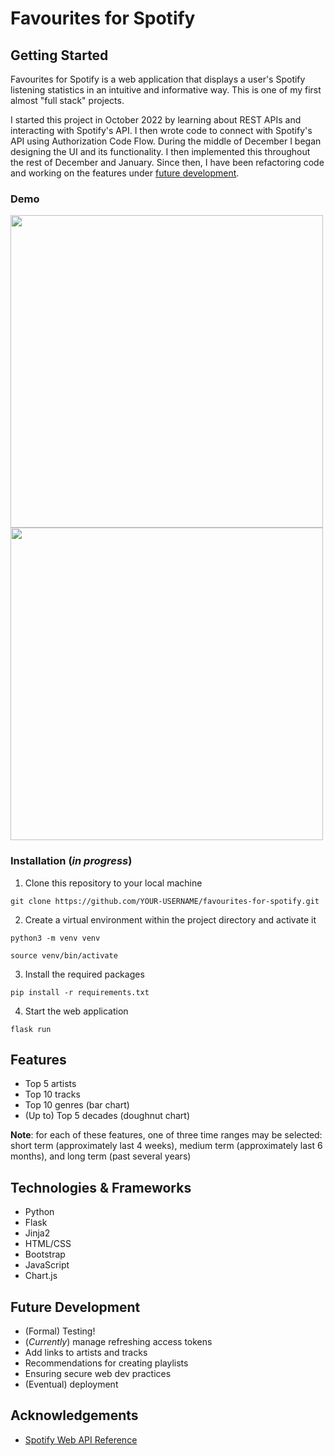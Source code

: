 # Favourites for Spotify

## Getting Started

Favourites for Spotify is a web application that displays a user's Spotify listening statistics in an intuitive and informative way. This is one of my first almost "full stack" projects.

I started this project in October 2022 by learning about REST APIs and interacting with Spotify's API. I then wrote code to connect with Spotify's API using Authorization Code Flow. During the middle of December I began designing the UI and its functionality. I then implemented this throughout the rest of December and January. Since then, I have been refactoring code and working on the features under [future development](https://github.com/mpoteryk/favourites-for-spotify#future-development).

### Demo

<img src="demo/demo1.gif" width="500" height="auto"> 

<img src="demo/demo3.gif" width="500" height="auto">

<!-- <img src="demo/demo2.gif" width="500" height="auto"> -->

<!-- ### Prerequisites
You will need to have the following installed on your machine:
* Python
-->

### Installation (_in progress_)

1. Clone this repository to your local machine 
```
git clone https://github.com/YOUR-USERNAME/favourites-for-spotify.git
```

2. Create a virtual environment within the project directory and activate it
```
python3 -m venv venv
```
```
source venv/bin/activate
```

3. Install the required packages 
```
pip install -r requirements.txt
```
4. Start the web application
```
flask run
```

## Features
* Top 5 artists
* Top 10 tracks
* Top 10 genres (bar chart)
* (Up to) Top 5 decades (doughnut chart)

__Note__: for each of these features, one of three time ranges may be selected: short term (approximately last 4 weeks), medium term (approximately last 6 months), and long term (past several years)

## Technologies & Frameworks
* Python
* Flask
* Jinja2
* HTML/CSS
* Bootstrap
* JavaScript
* Chart.js

## Future Development
* (Formal) Testing!
* (_Currently_) manage refreshing access tokens
* Add links to artists and tracks
* Recommendations for creating playlists
* Ensuring secure web dev practices
* (Eventual) deployment

## Acknowledgements 
* [Spotify Web API Reference](https://developer.spotify.com/documentation/web-api/reference/#/)

